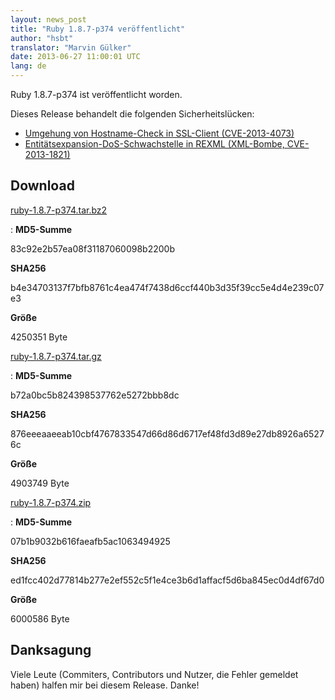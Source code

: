 ```yaml
---
layout: news_post
title: "Ruby 1.8.7-p374 veröffentlicht"
author: "hsbt"
translator: "Marvin Gülker"
date: 2013-06-27 11:00:01 UTC
lang: de
---
```


Ruby 1.8.7-p374 ist veröffentlicht worden.

Dieses Release behandelt die folgenden Sicherheitslücken:

* [Umgehung von Hostname-Check in SSL-Client (CVE-2013-4073)][1]
* [Entitätsexpansion-DoS-Schwachstelle in REXML (XML-Bombe, CVE-2013-1821)][2]

## Download

[ruby-1.8.7-p374.tar.bz2][3]

: **MD5-Summe**

  83c92e2b57ea08f31187060098b2200b

  **SHA256**

  b4e34703137f7bfb8761c4ea474f7438d6ccf440b3d35f39cc5e4d4e239c07e3

  **Größe**

  4250351 Byte

[ruby-1.8.7-p374.tar.gz][4]

: **MD5-Summe**

  b72a0bc5b824398537762e5272bbb8dc

  **SHA256**

  876eeeaaeeab10cbf4767833547d66d86d6717ef48fd3d89e27db8926a65276c

  **Größe**

  4903749 Byte

[ruby-1.8.7-p374.zip][5]

: **MD5-Summe**

  07b1b9032b616faeafb5ac1063494925

  **SHA256**

  ed1fcc402d77814b277e2ef552c5f1e4ce3b6d1affacf5d6ba845ec0d4df67d0

  **Größe**

  6000586 Byte

## Danksagung

Viele Leute (Commiters, Contributors und Nutzer, die Fehler gemeldet
haben) halfen mir bei diesem Release. Danke!

[1]: /de/news/2013/06/27/hostname-check-umgehung-in-ssl-client/
[2]: /de/news/2013/02/23/rexml-bombe/
[3]: ftp://ftp.ruby-lang.org/pub/ruby/1.8/ruby-1.8.7-p374.tar.bz2
[4]: ftp://ftp.ruby-lang.org/pub/ruby/1.8/ruby-1.8.7-p374.tar.gz
[5]: ftp://ftp.ruby-lang.org/pub/ruby/1.8/ruby-1.8.7-p374.zip
